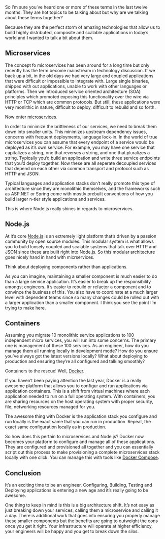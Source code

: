 So I’m sure you’ve heard one or more of these terms in the last twelve months. They are hot topics to be talking about but why are we talking about these terms together?

Because they are the perfect storm of amazing technologies that allow us to build highly distributed, composite and scalable applications in today’s world and I wanted to talk a bit about them.

## Microservices

The concept fo microservices has been around for a long time but only recently has the term become mainstream in technology discussion. If we back up a bit, in the old days we had very large and coupled applications that were difficult or impossible to integrate with. Large single binaries, shipped with out applications, unable to work with other languages or platforms. Then we introduced service oriented architecture (SOA) principles which promoted exposing this functionality over the wire via HTTP or TCP which are common protocols. But still, these applications were very monlithic in nature, difficult to deploy, difficult to rebuild and so forth.

Now enter [microservices](http://martinfowler.com/articles/microservices.html).

In order to minimize the brittleness of our services, we need to break them down into smaller units. This minimizes upstream dependency issues, concerns with frequent deployments, language lock-in. In the world of true microservices you can assume that every endpoint of a service would be deployed as it’s own service. For example, you may have one service that capitalizes a string, one that reverses a string, and one that pluralizes a string. Typically you’d build an application and write three service endpoints that you’d deploy together. Now these are all seperate decoupled services that depend on each other via common transport and protocol such as HTTP and JSON.

Typical languages and application stacks don’t really promote this type of architecture since they are monolithic themselves, and the frameworks such as ASP.NET or Spring come with mostly prebuilt conventions of how you build larger n-tier style applications and services.

This is where Node.js really shines in regards to microservices.

## Node.js

At it’s core [Node.js](https://nodejs.org) is an extremely light platform that’s driven by a passion community by open source modules. This modular system is what allows you to build loosely coupled and scalable systems that talk over HTTP and JSON since these are built right into Node.js. So this modular architecture goes nicely hand in hand with micrservices.

Think about deploying components rather than applications.

As you can imagine, maintaining a smaller component is much easier to do than a large service application. It’s easier to break up the responsibility amongst engineers. It’s easier to rebuild or refactor a component and to convince the business of this. You also have to coordinate at a much larger level with dependent teams since so many changes could be rolled out with a larger application than a smaller component. I think you see the point I’m trying to make here.

## Containers

Assuming you migrate 10 monolithic service applications to 100 independent micro services, you will run into some concerns. The primary one is management of these 100 services. As an engineer, how do you manage them all running locally in development mode? How do you ensure you’ve always got the latest versions locally? What about deploying to production and ensuring they’re all configured and talking smoothly?

Containers to the rescue! Well, [Docker](http://docker.com).

If you haven’t been paying attention the last year, Docker is a really awesome platform that allows you to configur and run applications via application containers. This is a shift from virtual machines where each application needed to run on a full operating system. With containers, you are sharing resources on the host operating system with proper security, file, networking resources managed for you.

The awesome thing with Docker is the application stack you configure and run locally is the exact same that you can run in production. Repeat, the exact same configuration locally as in production.

So how does this pertain to microservices and Node.js? Docker now becomes your platform to configure and manage all of these applications. They are configured and provisioned all together and you can essentially script out this process to make provisioning a complete microservices stack locally with one click. You can manage this with tools like [Docker Compose](https://github.com/docker/compose).

## Conclusion

It’s an exciting time to be an engineer. Configuring, Building, Testing and Deploying applications is entering a new age and it’s really going to be awesome.

One thing to keep in mind is this is a big architecture shift. It’s not easy as just breaking down your services, calling them a microservice and calling it a day. There is additional work that goes into ensuring you properly manage these smaller components but the benefits are going to outweight the cons once you get it right. Your infrastructure will operate at higher efficiency, your engineers will be happy and you get to break down the silos.